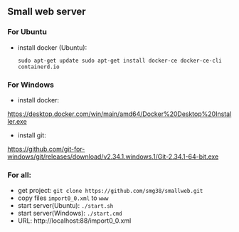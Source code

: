 ## Small web server
### For Ubuntu
- install docker (Ubuntu):

  `sudo apt-get update
   sudo apt-get install docker-ce docker-ce-cli containerd.io`
### For Windows
- install docker:

https://desktop.docker.com/win/main/amd64/Docker%20Desktop%20Installer.exe
- install git:

https://github.com/git-for-windows/git/releases/download/v2.34.1.windows.1/Git-2.34.1-64-bit.exe
### For all:
- get project:  `git clone https://github.com/smg38/smallweb.git`
- copy files `import0_0.xml` to `www`
- start server(Ubuntu): `./start.sh`
- start server(Windows): `./start.cmd`
- URL: http://localhost:88/import0_0.xml

